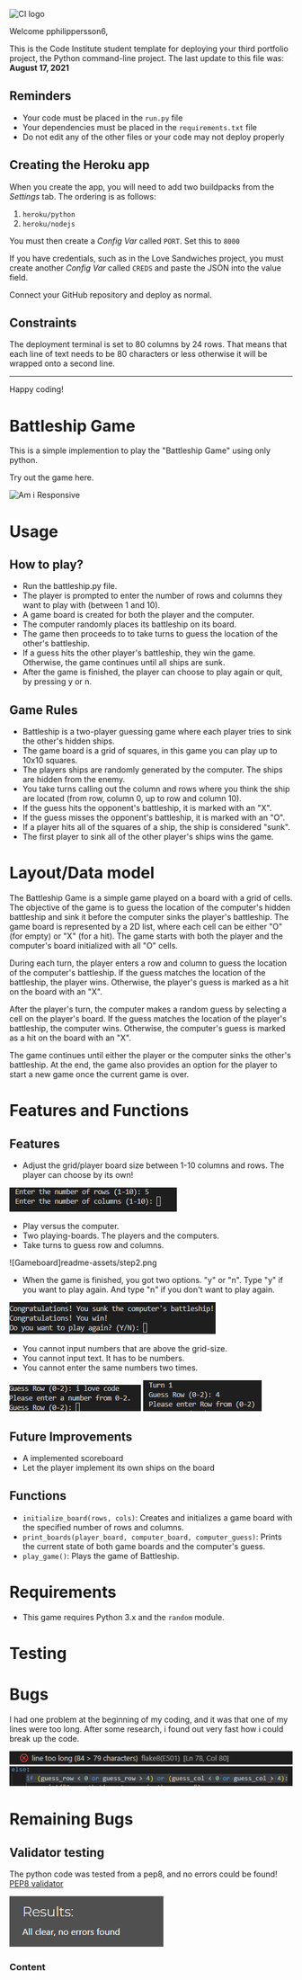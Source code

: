 ![CI logo](https://codeinstitute.s3.amazonaws.com/fullstack/ci_logo_small.png)

Welcome pphilippersson6,

This is the Code Institute student template for deploying your third portfolio project, the Python command-line project. The last update to this file was: **August 17, 2021**

## Reminders

* Your code must be placed in the `run.py` file
* Your dependencies must be placed in the `requirements.txt` file
* Do not edit any of the other files or your code may not deploy properly

## Creating the Heroku app

When you create the app, you will need to add two buildpacks from the _Settings_ tab. The ordering is as follows:

1. `heroku/python`
2. `heroku/nodejs`

You must then create a _Config Var_ called `PORT`. Set this to `8000`

If you have credentials, such as in the Love Sandwiches project, you must create another _Config Var_ called `CREDS` and paste the JSON into the value field.

Connect your GitHub repository and deploy as normal.

## Constraints

The deployment terminal is set to 80 columns by 24 rows. That means that each line of text needs to be 80 characters or less otherwise it will be wrapped onto a second line.

-----
Happy coding!


# Battleship Game
This is a simple implemention to play the "Battleship Game" using only python.

Try out the game here. [ ](/)

![Am i Responsive]()

# Usage

## How to play?

* Run the battleship.py file.
* The player is prompted to enter the number of rows and columns they want to play with (between 1 and 10).
* A game board is created for both the player and the computer.
* The computer randomly places its battleship on its board.
* The game then proceeds to to take turns to guess the location of the other's battleship.
* If a guess hits the other player's battleship, they win the game. Otherwise, the game continues until all ships are sunk.
* After the game is finished, the player can choose to play again or quit, by pressing y or n.

## Game Rules

* Battleship is a two-player guessing game where each player tries to sink the other's hidden ships.
* The game board is a grid of squares, in this game you can play up to 10x10 squares.
* The players ships are randomly generated by the computer. The ships are hidden from the enemy.
* You take turns calling out the column and rows where you think the ship are located (from row, column 0, up to row and column 10).
* If the guess hits the opponent's battleship, it is marked with an "X".
* If the guess misses the opponent's battleship, it is marked with an "O".
* If a player hits all of the squares of a ship, the ship is considered "sunk".
* The first player to sink all of the other player's ships wins the game.

# Layout/Data model
The Battleship Game is a simple game played on a board with a grid of cells. 
The objective of the game is to guess the location of the computer's hidden battleship
and sink it before the computer sinks the player's battleship.
The game board is represented by a 2D list, where each cell can be either "O" (for empty) or 
"X" (for a hit). The game starts with both the player and the computer's board initialized with all "O" cells.

During each turn, the player enters a row and column to guess the location of the computer's battleship.
If the guess matches the location of the battleship, the player wins.
Otherwise, the player's guess is marked as a hit on the board with an "X".

After the player's turn, the computer makes a random guess by selecting a cell on the player's board.
If the guess matches the location of the player's battleship, the computer wins. 
Otherwise, the computer's guess is marked as a hit on the board with an "X".

The game continues until either the player or the computer sinks the other's battleship. 
At the end, the game also provides an option for the player to start a new game once the current game is over.


# Features and Functions

## Features

* Adjust the grid/player board size between 1-10
columns and rows. The player can choose by its own!

![Adjust size](readme-assets/step1.png)

* Play versus the computer.
* Two playing-boards. The players and the computers.
* Take turns to guess row and columns.

![Gameboard]readme-assets/step2.png

* When the game is finished, you got two options.
"y" or "n". Type "y" if you want to play again. 
And type "n" if you don't want to play again.

![Finished game options](readme-assets/step3.png)

* You cannot input numbers that are above the grid-size.
* You cannot input text. It has to be numbers.
* You cannot enter the same numbers two times.

![Enter a number](readme-assets/enteranumber.png)
![Enter correct row](readme-assets/entercorrectrow.png)


## Future Improvements

* A implemented scoreboard
* Let the player implement its own ships on the board

## Functions

* `initialize_board(rows, cols)`: Creates and initializes a game board with the specified number of rows and columns.
* `print_boards(player_board, computer_board, computer_guess)`: Prints the current state of both game boards and the computer's guess.
* `play_game()`: Plays the game of Battleship.

# Requirements
* This game requires Python 3.x and the `random` module.

# Testing

# Bugs
I had one problem at the beginning of my coding, and it was that one of my lines were too long.
After some research, i found out very fast how i could break up the code.

![error message line too long](readme-assets/errormsg.png)
![python code too long](readme-assets/too-long-code.png)

# Remaining Bugs

## Validator testing
The python code was tested from a pep8, and no errors could be found! [PEP8 validator](https://pep8ci.herokuapp.com/)

![Validator pep8 check](readme-assets/pep8validator-no-error.png)

### Content
